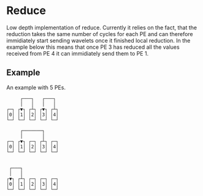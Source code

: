 # Reduce

Low depth implementation of reduce. Currently it relies on the fact, that the reduction takes the same number of cycles for each PE and can therefore immidiately start sending wavelets once it finished local reduction. In the example below this means that once PE 3 has reduced all the values received from PE 4 it can immidiately send them to PE 1.

## Example
An example with 5 PEs.
```
     ┌───┐   ┌───┐
     │   │   │   │
┌─┐ ┌▼┐ ┌┴┐ ┌▼┐ ┌┴┐
│0│ │1│ │2│ │3│ │4│
└─┘ └─┘ └─┘ └─┘ └─┘

     ┌───────┐
     │       │
┌─┐ ┌▼┐ ┌─┐ ┌┴┐ ┌─┐
│0│ │1│ │2│ │3│ │4│
└─┘ └─┘ └─┘ └─┘ └─┘


 ┌───┐
 │   │
┌▼┐ ┌┴┐ ┌─┐ ┌─┐ ┌─┐
│0│ │1│ │2│ │3│ │4│
└─┘ └─┘ └─┘ └─┘ └─┘

```